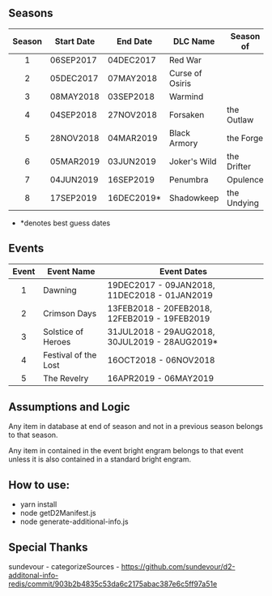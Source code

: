 ## Seasons

| Season | Start Date | End Date   | DLC Name        | Season of   |
| :----: | ---------- | ---------- | --------------- | ----------- |
|   1    | 06SEP2017  | 04DEC2017  | Red War         |             |
|   2    | 05DEC2017  | 07MAY2018  | Curse of Osiris |             |
|   3    | 08MAY2018  | 03SEP2018  | Warmind         |             |
|   4    | 04SEP2018  | 27NOV2018  | Forsaken        | the Outlaw  |
|   5    | 28NOV2018  | 04MAR2019  | Black Armory    | the Forge   |
|   6    | 05MAR2019  | 03JUN2019  | Joker's Wild    | the Drifter |
|   7    | 04JUN2019  | 16SEP2019  | Penumbra        | Opulence    |
|   8    | 17SEP2019  | 16DEC2019* | Shadowkeep      | the Undying |

* *denotes best guess dates

## Events

| Event | Event Name           | Event Dates                                   |
| :---: | -------------------- | --------------------------------------------- |
|   1   | Dawning              | 19DEC2017 - 09JAN2018, 11DEC2018 - 01JAN2019  | 
|   2   | Crimson Days         | 13FEB2018 - 20FEB2018, 12FEB2019 - 19FEB2019  |
|   3   | Solstice of Heroes   | 31JUL2018 - 29AUG2018, 30JUL2019 - 28AUG2019* |
|   4   | Festival of the Lost | 16OCT2018 - 06NOV2018 |
|   5   | The Revelry          | 16APR2019 - 06MAY2019 |

## Assumptions and Logic

Any item in database at end of season and not in a previous season belongs to that season.

Any item in contained in the event bright engram belongs to that event unless it is also contained in a standard bright engram.

## How to use:

- yarn install
- node getD2Manifest.js
- node generate-additional-info.js

## Special Thanks

sundevour - categorizeSources - https://github.com/sundevour/d2-additonal-info-redis/commit/903b2b4835c53da6c2175abac387e6c5ff97a51e
